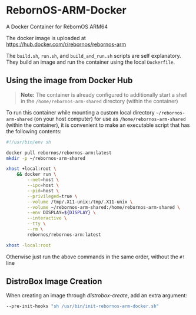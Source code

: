 # RebornOS-ARM-Docker

A Docker Container for RebornOS ARM64

The docker image is uploaded at https://hub.docker.com/r/rebornos/rebornos-arm

The `build.sh`, `run.sh`, and `build_and_run.sh` scripts are self explanatory. They build an image and run the container using the local `Dockerfile`.

## Using the image from Docker Hub

> **Note:** The container is already configured to additionally start a shell in the `/home/rebornos-arm-shared` directory (within the container)

To run this container while mounting a custom local directory `~/rebornos-arm-shared` (on your host computer) for use as `/home/rebornos-arm-shared` (within the container), it is convenient to make an executable script that has the following contents:
```sh
#!/usr/bin/env sh

docker pull rebornos/rebornos-arm:latest
mkdir -p ~/rebornos-arm-shared

xhost +local:root \
    && docker run \
        --net=host \
        --ipc=host \
        --pid=host \
        --privileged=true \
        --volume /tmp/.X11-unix:/tmp/.X11-unix \
        --volume ~/rebornos-arm-shared:/home/rebornos-arm-shared \
        --env DISPLAY=${DISPLAY} \
        --interactive \
        --tty \
        --rm \
        rebornos/rebornos-arm:latest

xhost -local:root
```
Otherwise just run the above commands in the same order, without the `#!` line

## DistroBox Image Creation 

When creating an image through *distrobox-create*, add an extra argument: 
```sh
--pre-init-hooks "sh /usr/bin/init-rebornos-arm-docker.sh"
```

